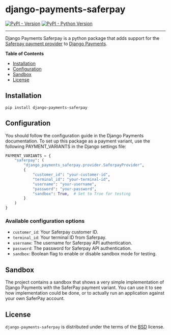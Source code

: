 # django-payments-saferpay

[![PyPI - Version](https://img.shields.io/pypi/v/django-payments-saferpay.svg)](https://pypi.org/project/django-payments-saferpay)
[![PyPI - Python Version](https://img.shields.io/pypi/pyversions/django-payments-saferpay.svg)](https://pypi.org/project/django-payments-saferpay)

-----

Django Payments Saferpay is a python package that adds support for the [Saferpay payment provider](https://docs.saferpay.com/home) to [Django Payments](https://django-payments.readthedocs.io/).

**Table of Contents**

- [Installation](#installation)
- [Configuration](#configuration)
- [Sandbox](#sandbox)
- [License](#license)

## Installation

```console
pip install django-payments-saferpay
```

## Configuration

You should follow the configuration guide in the Django Payments documentation. To set up this package as a payment variant, use the following PAYMENT_VARIANTS in the Django settings file:

```python
PAYMENT_VARIANTS = {
    "saferpay": (
        "django_payments_saferpay.provider.SaferpayProvider",
        {
            "customer_id": "your-customer-id",
            "terminal_id": "your-terminal-id",
            "username": "your-username",
            "password": "your-password",
            "sandbox": True,  # Set to True for testing
        }
    )
}
```

### Available configuration options
- `customer_id`: Your Saferpay customer ID.
- `terminal_id`: Your terminal ID from Saferpay.
- `username`: The username for Saferpay API authentication.
- `password`: The password for Saferpay API authentication.
- `sandbox`: Boolean flag to enable or disable sandbox mode for testing.

## Sandbox

The project contains a sandbox that shows a very simple implementation of Django Payments with the SaferPay payment variant. You can use it to see how implementation could be done, or to actually run an application against your own SaferPay account.

## License

`django-payments-saferpay` is distributed under the terms of the [BSD](https://spdx.org/licenses/BSD-3-Clause.html) license.
